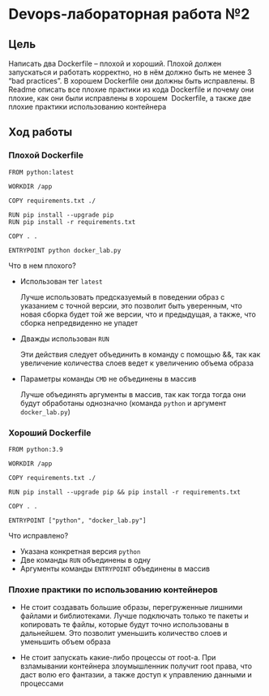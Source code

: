 # Devops-лабораторная работа №2

## Цель

Написать два Dockerfile – плохой и хороший. 
Плохой должен запускаться и работать корректно, но в нём должно быть не менее 3 “bad practices”. 
В хорошем Dockerfile они должны быть исправлены. В Readme описать все плохие практики из кода 
Dockerfile и почему они плохие, как они были исправлены в хорошем  Dockerfile, а также 
две плохие практики использованию контейнера

## Ход работы

### Плохой Dockerfile
```
FROM python:latest

WORKDIR /app

COPY requirements.txt ./

RUN pip install --upgrade pip
RUN pip install -r requirements.txt

COPY . .

ENTRYPOINT python docker_lab.py
```
Что в нем плохого?
- Использован тег ```latest```

  Лучше использовать предсказуемый в поведении образ с указанием с точной версии, это позволит быть уверенным, что новая сборка будет той же версии, что и предыдущая, а также, что сборка непредвиденно не упадет


- Дважды использован ```RUN```

  Эти действия следует объединить в команду с помощью &&, так как увеличение количества слоев ведет к увеличению объема образа


- Параметры команды ```CMD``` не объединены в массив

  Лучше объединять аргументы в массив, так как тогда тогда они будут обработаны однозначно (команда `python` и аргумент `docker_lab.py`)


### Хороший Dockerfile
```
FROM python:3.9

WORKDIR /app

COPY requirements.txt ./

RUN pip install --upgrade pip && pip install -r requirements.txt

COPY . .

ENTRYPOINT ["python", "docker_lab.py"]
```
Что исправлено?
- Указана конкретная версия ```python```
- Две команды ```RUN``` объединены в одну
- Аргументы команды ```ENTRYPOINT``` объединены в массив

### Плохие практики по использованию контейнеров

- Не стоит создавать большие образы, перегруженные лишними файлами и библиотеками. 
Лучше подключать только те пакеты и копировать те файлы, которые будут точно использованы в дальнейшем.
Это позволит уменьшить количество слоев и уменьшить объем образа

- Не стоит запускать какие-либо процессы от root-a. 
При взламывании контейнера злоумышленник получит root права, что даст волю его фантазии, 
а также доступ к управлению данными и процессами


